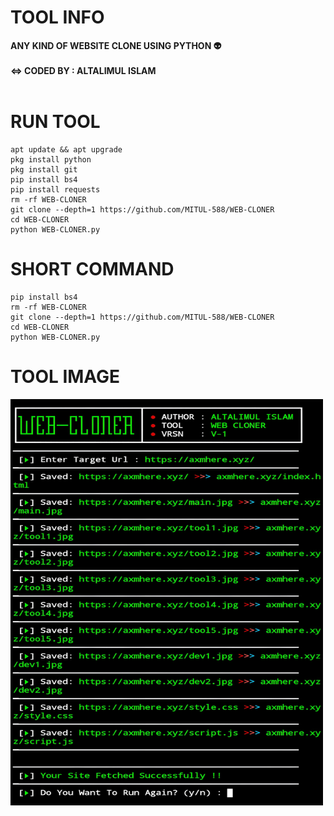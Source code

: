 # TOOL INFO 
<b>ANY KIND OF WEBSITE CLONE USING PYTHON 👽</b> <br></br>
<b><=> CODED BY : ALTALIMUL ISLAM</b> <br></br>

# RUN TOOL 
```
apt update && apt upgrade
pkg install python
pkg install git
pip install bs4
pip install requests
rm -rf WEB-CLONER
git clone --depth=1 https://github.com/MITUL-588/WEB-CLONER
cd WEB-CLONER
python WEB-CLONER.py
```

# SHORT COMMAND
```
pip install bs4
rm -rf WEB-CLONER
git clone --depth=1 https://github.com/MITUL-588/WEB-CLONER
cd WEB-CLONER
python WEB-CLONER.py
```

# TOOL IMAGE 
<img src="https://raw.githubusercontent.com/MITUL-588/TEST2/refs/heads/main/webcloner.png" alt="alt text" width="500" height="650"></a>
